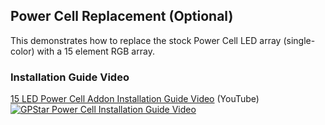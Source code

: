 ## Power Cell Replacement (Optional)

This demonstrates how to replace the stock Power Cell LED array (single-color) with a 15 element RGB array.

### Installation Guide Video

[15 LED Power Cell Addon Installation Guide Video](https://www.youtube.com/watch?v=jEQIBZC3_ec) (YouTube)
[![GPStar Power Cell Installation Guide Video](https://img.youtube.com/vi/jEQIBZC3_ec/maxresdefault.jpg)](https://www.youtube.com/watch?v=jEQIBZC3_ec)

